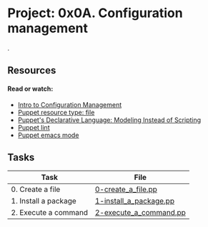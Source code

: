 # Project: 0x0A. Configuration management
.
## Resources

#### Read or watch:

* [Intro to Configuration Management](https://intranet.alxswe.com/rltoken/GL30hu-aRcKzPOvK8JO-Bg)
* [Puppet resource type: file](https://intranet.alxswe.com/rltoken/WON0M4DNRabf88KAG_pDUA)
* [Puppet's Declarative Language: Modeling Instead of Scripting](https://intranet.alxswe.com/rltoken/0V2fBdafkfKPMxA1umea3Q)
* [Puppet lint](https://intranet.alxswe.com/rltoken/CRUMeEMdcX-UtbWsUM9xLQ)
* [Puppet emacs mode](https://intranet.alxswe.com/rltoken/MzHXCntAkPzOqMnI6_rpWQ)
## Tasks

| Task | File |
| ---- | ---- |
| 0. Create a file | [0-create_a_file.pp](./0-create_a_file.pp) |
| 1. Install a package | [1-install_a_package.pp](./1-install_a_package.pp) |
| 2. Execute a command | [2-execute_a_command.pp](./2-execute_a_command.pp) |
